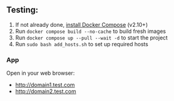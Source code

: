 ## Testing:

1. If not already done, [install Docker Compose](https://docs.docker.com/compose/install/) (v2.10+)
2. Run `docker compose build --no-cache` to build fresh images
3. Run `docker compose up --pull --wait -d` to start the project
4. Run `sudo bash add_hosts.sh` to set up required hosts 

### App

Open in your web browser:
- http://domain1.test.com
- http://domain2.test.com
